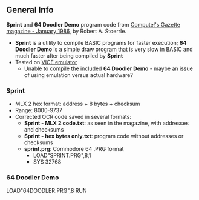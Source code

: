 ## General Info
**Sprint** and **64 Doodler Demo** program code from [Compute!'s Gazette magazine - January 1986](https://archive.org/details/1986-01-computegazette/page/n73/), by Robert A. Stoerrle.
* **Sprint** is a utility to compile BASIC programs for faster execution; **64 Doodler Demo** is a simple draw program that is very slow in BASIC and much faster after being compiled by **Sprint**
* Tested on [VICE emulator](https://vice-emu.sourceforge.io/)
  * Unable to compile the included **64 Doodler Demo** - maybe an issue of using emulation versus actual hardware?

### Sprint
* MLX 2 hex format: address + 8 bytes + checksum
* Range: 8000-9737
* Corrected OCR code saved in several formats:
  * **Sprint - MLX 2 code.txt**: as seen in the magazine, with addresses and checksums
  * **Sprint - hex bytes only.txt**: program code without addresses or checksums
  * **sprint.prg**: Commodore 64 .PRG format
    * LOAD"SPRINT.PRG",8,1
    * SYS 32768

### 64 Doodler Demo
LOAD"64DOODLER.PRG",8
RUN

